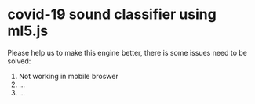 # covid-19 sound classifier using ml5.js

Please help us to make this engine better, there is some issues need to be solved:
1. Not working in mobile broswer
2. ...
3. ...

